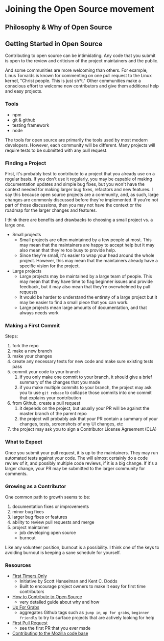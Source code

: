 # Joining the Open Source movement

## Philosophy & Why of Open Source

## Getting Started in Open Source

Contributing to open source can be intimidating. Any code that you submit is open to the review and criticism of the project maintainers and the public.  

And some communities are more welcoming than others. For example, Linus Torvalds is known for commenting on one pull request to the Linux kernel, "Christ people. This is just sh*t."  Other communities make a conscious effort to welcome new contributors and give them additional help and easy projects.

### Tools
- npm
- git & github
- testing framework
- node

The tools for open source are primarily the tools used by most modern developers. However, each community will be different. Many projects will require tests to be submitted with any pull request.

### Finding a Project

First, it's probably best to contribute to a project that you already use on a regular basis. If you don't use it regularly, you may be capable of making documentation updates and simple bug fixes, but you won't have the context needed for making larger bug fixes, refactors and new features. I say this because open source projects are a community, and, as such, large changes are commonly discussed before they're implemented. If you're not part of those discussions, then you may not have the context or the roadmap for the larger changes and features.

I think there are benefits and drawbacks to choosing a small project vs. a large one.
- Small projects
   - Small projects are often maintained by a few people at most. This may mean that the maintainers are happy to accept help but it may also mean that they're too busy to provide help.
   - Since they're small, it's easier to wrap your head around the whole project.  However, this may mean that the maintainers already have a specific vision for the project.
- Large projects
   - Large projects may be maintained by a large team of people. This may mean that they have time to flag beginner issues and provide feedback, but it may also mean that they're overwhelmed by pull requests
   - It would be harder to understand the entirety of a large project but it may be easier to find a small piece that you can work.
   - Large projects mean large amounts of documentation, and that always needs work

### Making a First Commit
Steps:
1. fork the repo
1. make a new branch
1. make your changes
1. create any necessary tests for new code and make sure existing tests pass
1. commit your code to your branch
   1. if you only make one commit to your branch, it should give a brief summary of the changes that you made
   1. if you make multiple commits to your branch, the project may ask you to use `git rebase` to collapse those commits into one commit that explains your contribution
1. from Github, create a pull request
   1. it depends on the project, but usually your PR will be against the master branch of the parent repo
   1. the project will probably ask that your PR contain a summary of your changes, tests, screenshots of any UI changes, etc
1. the project may ask you to sign a Contributor License Agreement (CLA)

### What to Expect
Once you submit your pull request, it is up to the maintainers. They may run automated tests against your code. The will almost certainly do a code review of it, and possibly multiple code reviews, if it is a big change.  If it's a larger change, your PR may be submitted to the larger community for comments.

### Growing as a Contributor
One common path to growth seems to be:
1. documentation fixes or improvements
1. minor bug fixes
1. larger bug fixes or features
1. ability to review pull requests and merge
1. project maintainer
   * job developing open source
   * burnout

Like any volunteer position, burnout is a possibility.  I think one of the keys to avoiding burnout is keeping a sane schedule for yourself.

### Resources
- [First Timers Only](http://www.firsttimersonly.com/)
   - Initiative by Scott Hanselman and Kent C. Dodds
   - Built to encourage project owners to make it easy for first time contributors
- [How to Contribute to Open Source](https://opensource.guide/how-to-contribute/)
   - very detailed guide about why and how
- [Up For Grabs](http://up-for-grabs.net/)
   - aggregates Github tags such as `jump in`, `up for grabs`, `beginner friendly` to try to surface projects that are actively looking for help
- [First Pull Request](http://firstpr.me/)
   - see the first PR that you ever made
- [Contributing to the Mozilla code base](https://developer.mozilla.org/en-US/docs/Mozilla/Developer_guide/Introduction)
